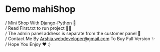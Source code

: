 # Demo mahiShop <br>
/ Mini Shop With Django-Python 💯 <br>
/ Read First.txt to run project 🫵🏻 <br>
/ The admin panel address is separate from the customer panel 👀 <br>
/ Contact Me By Arshia.webdeveloper@gmail.com To Buy Full Version ✨ <br>
/ Hope You Enjoy ❤️ :)

